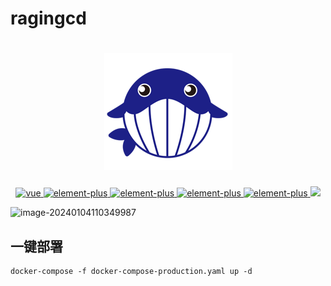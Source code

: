 # ragingcd

<h1 align="center">
    <img src="./fronted/public/logo.png" alt="Logo">
</h1>
<p align="center">
    <a href="https://github.com/vuejs/vue">
      <img src="https://img.shields.io/badge/vue-3.3.8-brightgreen" alt="vue">
    </a>
    <a href="https://github.com/ElemeFE/element">
      <img src="https://img.shields.io/badge/element--plus-2.4.2-brightgreen" alt="element-plus">
    </a>
    <a href="#">
      <img src="https://img.shields.io/badge/java-1.8-brightgreen" alt="element-plus">
    </a>
    <a href="#">
      <img src="https://img.shields.io/badge/spring--boot-2.7.7-brightgreen" alt="element-plus">
    </a>
    <a href="#">
      <img src="https://img.shields.io/badge/golang-1.20-brightgreen" alt="element-plus">
    </a>
    <a href="#">
        <img src="https://img.shields.io/github/license/jaronnie/ragingcd">
    </a>
</p>

![image-20240104110349987](https://oss.jaronnie.com/ragingcd.png)

## 一键部署

```shell
docker-compose -f docker-compose-production.yaml up -d
```

